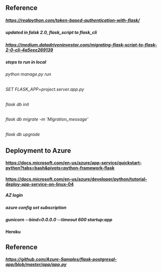 ## Reference 

##### https://realpython.com/token-based-authentication-with-flask/

##### updated in falsk 2.0, flask_script to flask_cli

##### https://medium.datadriveninvestor.com/migrating-flask-script-to-flask-2-0-cli-4a5eee269139


##### steps to run in local

###### python manage.py run

###### SET FLASK_APP=project.server.app.py
###### flask db init
###### flask db migrate -m 'Migration_message'
###### flask db upgrade


## Deployment to Azure

#### https://docs.microsoft.com/en-us/azure/app-service/quickstart-python?tabs=bash&pivots=python-framework-flask
#### https://docs.microsoft.com/en-us/azure/developer/python/tutorial-deploy-app-service-on-linux-04



##### AZ login
##### azure config set subscription <SubscriptionID>

##### gunicorn --bind=0.0.0.0 --timeout 600 startup:app


#### Heroku

## Reference 

##### https://github.com/Azure-Samples/flask-postgresql-app/blob/master/app/app.py
